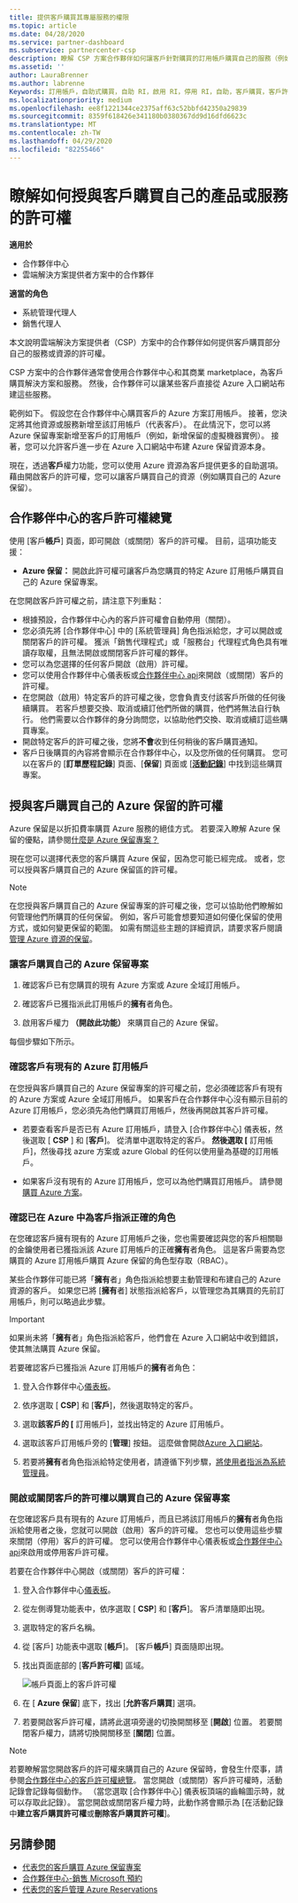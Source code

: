 ```yaml
---
title: 提供客戶購買其專屬服務的權限
ms.topic: article
ms.date: 04/28/2020
ms.service: partner-dashboard
ms.subservice: partnercenter-csp
description: 瞭解 CSP 方案合作夥伴如何讓客戶針對購買的訂用帳戶購買自己的服務（例如 Azure 保留）。
ms.assetid: ''
author: LauraBrenner
ms.author: labrenne
Keywords: 訂用帳戶，自助式購買，自助 RI，啟用 RI，停用 RI，自助，客戶購買，客戶許可權，客戶購買保留實例，客戶購買 Azure 保留，開啟自助服務，關閉自助服務
ms.localizationpriority: medium
ms.openlocfilehash: ee8f1221344ce2375aff63c52bbfd42350a29839
ms.sourcegitcommit: 8359f618426e341180b0380367dd9d16dfd6623c
ms.translationtype: MT
ms.contentlocale: zh-TW
ms.lasthandoff: 04/29/2020
ms.locfileid: "82255466"
---
```

# <a name="learn-how-to-give-customers-permission-to-buy-their-own-products-or-services"></a>瞭解如何授與客戶購買自己的產品或服務的許可權

**適用於**

- 合作夥伴中心
- 雲端解決方案提供者方案中的合作夥伴

**適當的角色**

- 系統管理代理人
- 銷售代理人

本文說明雲端解決方案提供者（CSP）方案中的合作夥伴如何提供客戶購買部分自己的服務或資源的許可權。

CSP 方案中的合作夥伴通常會使用合作夥伴中心和其商業 marketplace，為客戶購買解決方案和服務。 然後，合作夥伴可以讓某些客戶直接從 Azure 入口網站布建這些服務。

範例如下。 假設您在合作夥伴中心購買客戶的 Azure 方案訂用帳戶。 接著，您決定將其他資源或服務新增至該訂用帳戶（代表客戶）。 在此情況下，您可以將 Azure 保留專案新增至客戶的訂用帳戶（例如，新增保留的虛擬機器實例）。 接著，您可以允許客戶進一步在 Azure 入口網站中布建 Azure 保留資源本身。

現在，透過**客戶**權力功能，您可以使用 Azure 資源為客戶提供更多的自助選項。 藉由開啟客戶的許可權，您可以讓客戶購買自己的資源（例如購買自己的 Azure 保留）。  

## <a name="overview-of-customer-permissions-in-partner-center"></a>合作夥伴中心的客戶許可權總覽

使用 [客戶**帳戶**] 頁面，即可開啟（或關閉）客戶的許可權。 目前，這項功能支援：

- **Azure 保留：** 開啟此許可權可讓客戶為您購買的特定 Azure 訂用帳戶購買自己的 Azure 保留專案。

在您開啟客戶許可權之前，請注意下列重點：

- 根據預設，合作夥伴中心內的客戶許可權會自動停用（關閉）。
- 您必須先將 [合作夥伴中心] 中的 [系統管理員] 角色指派給您，才可以開啟或關閉客戶的許可權。
  獲派「銷售代理程式」或「服務台」代理程式角色具有唯讀存取權，且無法開啟或關閉客戶許可權的夥伴。
- 您可以為您選擇的任何客戶開啟（啟用）許可權。
- 您可以使用合作夥伴中心儀表板或[合作夥伴中心 api](https://docs.microsoft.com/partner-center/develop/manage-customers)來開啟（或關閉）客戶的許可權。
- 在您開啟（啟用）特定客戶的許可權之後，您會負責支付該客戶所做的任何後續購買。 若客戶想要交換、取消或續訂他們所做的購買，他們將無法自行執行。 他們需要以合作夥伴的身分詢問您，以協助他們交換、取消或續訂這些購買專案。
- 開啟特定客戶的許可權之後，您將**不會**收到任何稍後的客戶購買通知。
- 客戶日後購買的內容將會顯示在合作夥伴中心，以及您所做的任何購買。 您可以在客戶的 [**訂單歷程記錄**] 頁面、[**保留**] 頁面或 [[**活動記錄**](activity-logs.md)] 中找到這些購買專案。

## <a name="give-customers-permission-to-buy-their-own-azure-reservations"></a>授與客戶購買自己的 Azure 保留的許可權

Azure 保留是以折扣費率購買 Azure 服務的絕佳方式。 若要深入瞭解 Azure 保留的優點，請參閱[什麼是 Azure 保留專案？](https://docs.microsoft.com/azure/cost-management-billing/reservations/save-compute-costs-reservations)

現在您可以選擇代表您的客戶購買 Azure 保留，因為您可能已經完成。 或者，您可以授與客戶購買自己的 Azure 保留區的許可權。

>[!NOTE]
> 在您授與客戶購買自己的 Azure 保留專案的許可權之後，您可以協助他們瞭解如何管理他們所購買的任何保留。 例如，客戶可能會想要知道如何優化保留的使用方式，或如何變更保留的範圍。 如需有關這些主題的詳細資訊，請要求客戶閱讀[管理 Azure 資源的保留]( https://docs.microsoft.com/azure/cost-management-billing/reservations/manage-reserved-vm-instance)。

### <a name="to-enable-customers-to-buy-their-own-azure-reservations"></a>讓客戶購買自己的 Azure 保留專案

1. 確認客戶已有您購買的現有 Azure 方案或 Azure 全域訂用帳戶。

2. 確認客戶已獲指派此訂用帳戶的**擁有**者角色。

3. 啟用客戶權力 **（開啟此功能）** 來購買自己的 Azure 保留。

每個步驟如下所示。

### <a name="verify-the-customer-has-an-existing-azure-subscription"></a>確認客戶有現有的 Azure 訂用帳戶

在您授與客戶購買自己的 Azure 保留專案的許可權之前，您必須確認客戶有現有的 Azure 方案或 Azure 全域訂用帳戶。 如果客戶在合作夥伴中心沒有顯示目前的 Azure 訂用帳戶，您必須先為他們購買訂用帳戶，然後再開啟其客戶許可權。

- 若要查看客戶是否已有 Azure 訂用帳戶，請登入 [合作夥伴中心] 儀表板，然後選取 [ **CSP** ] 和 [**客戶**]。 從清單中選取特定的客戶。 **然後選取 [** 訂用帳戶]，然後尋找 azure 方案或 azure Global 的任何以使用量為基礎的訂用帳戶。

- 如果客戶沒有現有的 Azure 訂用帳戶，您可以為他們購買訂用帳戶。 請參閱[購買 Azure 方案](purchase-azure-plan.md)。

### <a name="verify-the-customer-has-been-assigned-the-correct-role-in-azure"></a>確認已在 Azure 中為客戶指派正確的角色

在您確認客戶擁有現有的 Azure 訂用帳戶之後，您也需要確認與您的客戶相關聯的金鑰使用者已獲指派該 Azure 訂用帳戶的正確**擁有**者角色。 這是客戶需要為您購買的 Azure 訂用帳戶購買 Azure 保留的角色型存取（RBAC）。

某些合作夥伴可能已將「**擁有**者」角色指派給想要主動管理和布建自己的 Azure 資源的客戶。 如果您已將 [**擁有**者] 狀態指派給客戶，以管理您為其購買的先前訂用帳戶，則可以略過此步驟。  

> [!IMPORTANT]
> 如果尚未將「**擁有**者」角色指派給客戶，他們會在 Azure 入口網站中收到錯誤，使其無法購買 Azure 保留。

若要確認客戶已獲指派 Azure 訂用帳戶的**擁有**者角色：

1. 登入合作夥伴中心[儀表板](https://partner.microsoft.com/dashboard)。

2. 依序選取 [ **CSP**] 和 [**客戶**]，然後選取特定的客戶。

3. 選取**該客戶的 [** 訂用帳戶]，並找出特定的 Azure 訂用帳戶。

4. 選取該客戶訂用帳戶旁的 [**管理**] 按鈕。 這麼做會開啟[Azure 入口網站](https://portal.azure.com/)。

5. 若要將**擁有**者角色指派給特定使用者，請遵循下列步驟，[將使用者指派為系統管理員](https://docs.microsoft.com/azure/cost-management-billing/manage/add-change-subscription-administrator#to-assign-a-user-as-an-administrator)。

### <a name="turn-on-or-turn-off-customer-permissions-to-purchase-their-own-azure-reservations"></a>開啟或關閉客戶的許可權以購買自己的 Azure 保留專案

在您確認客戶具有現有的 Azure 訂用帳戶，而且已將該訂用帳戶的**擁有**者角色指派給使用者之後，您就可以開啟（啟用）客戶的許可權。 您也可以使用這些步驟來關閉（停用）客戶的許可權。 您可以使用合作夥伴中心儀表板或[合作夥伴中心 api](https://docs.microsoft.com/partner-center/develop/manage-customers)來啟用或停用客戶許可權。

若要在合作夥伴中心開啟（或關閉）客戶的許可權：

1. 登入合作夥伴中心[儀表板](https://partner.microsoft.com/dashboard)。

2. 從左側導覽功能表中，依序選取 [ **CSP**] 和 [**客戶**]。 客戶清單隨即出現。

3. 選取特定的客戶名稱。

4. 從 [客戶] 功能表中選取 [**帳戶**]。 [客戶**帳戶**] 頁面隨即出現。

5. 找出頁面底部的 [**客戶許可權**] 區域。

   ![帳戶頁面上的客戶許可權](images/give-customers-permission-reservations.png)

6. 在 [ **Azure 保留**] 底下，找出 [**允許客戶購買**] 選項。

7. 若要開啟客戶許可權，請將此選項旁邊的切換開關移至 [**開啟**] 位置。 若要關閉客戶權力，請將切換開關移至 [**關閉**] 位置。

>[!NOTE]
> 若要瞭解當您開啟客戶的許可權來購買自己的 Azure 保留時，會發生什麼事，請參閱[合作夥伴中心的客戶許可權總覽](give-customers-permission.md#overview-of-customer-permissions-in-partner-center)。 當您開啟（或關閉）客戶許可權時，活動記錄會記錄每個動作。 （當您選取 [合作夥伴中心] 儀表板頂端的齒輪圖示時，就可以存取此記錄）。 當您開啟或關閉客戶權力時，此動作將會顯示為 [在活動記錄中**建立客戶購買許可權**或**刪除客戶購買許可權**]。

## <a name="see-also"></a>另請參閱

- [代表您的客戶購買 Azure 保留專案](azure-reservations-buying.md)
- [合作夥伴中心-銷售 Microsoft 預約](azure-reservations.md)
- [代表您的客戶管理 Azure Reservations](azure-reservations-manage.md) 